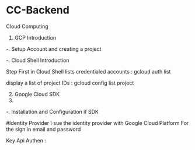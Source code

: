 # CC-Backend

Cloud Computing
1. GCP Introduction

-. Setup Account and creating a project

-. Cloud Shell Introduction

Step First in Cloud Shell
lists credentialed accounts : gcloud auth list

display a list of project IDs : gcloud config list project


2. Google Cloud SDK
3. 
-. Installation and Configuration if SDK


#Identity Provider
I sue the identity provider with Google Cloud Platform
For the sign in email and password

Key Api Authen :
<script src="https://www.gstatic.com/firebasejs/8.0/firebase.js"></script>
<script>
  var config = {
    apiKey: "AIzaSyB0rLTFUfOTy2lDrXpUFqpSM2Mxa6B8jZA",
    authDomain: "mokel-on.firebaseapp.com",
  };
  firebase.initializeApp(config);
</script>

